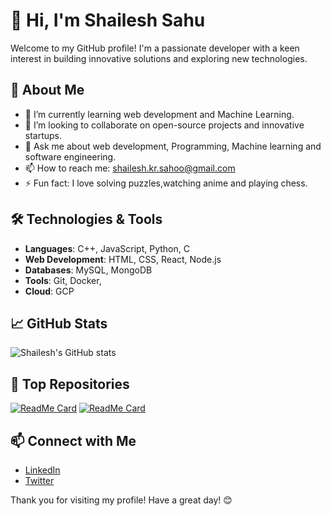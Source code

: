 # 👋 Hi, I'm Shailesh Sahu

Welcome to my GitHub profile! I'm a passionate developer with a keen interest in building innovative solutions and exploring new technologies.

## 🚀 About Me

- 🌱 I’m currently learning web development and Machine Learning.
- 👯 I’m looking to collaborate on open-source projects and innovative startups.
- 💬 Ask me about web development, Programming, Machine learning and software engineering.
- 📫 How to reach me: [shailesh.kr.sahoo@gmail.com](mailto:shailesh.kr.sahoo@gmail.com)
- ⚡ Fun fact: I love solving puzzles,watching anime and playing chess.

## 🛠️ Technologies & Tools

- **Languages**: C++, JavaScript, Python, C
- **Web Development**: HTML, CSS, React, Node.js
- **Databases**: MySQL, MongoDB
- **Tools**: Git, Docker, 
- **Cloud**: GCP

## 📈 GitHub Stats

![Shailesh's GitHub stats](https://github-readme-stats.vercel.app/api?username=shailesh-sahu&show_icons=true&theme=radical)

## 🌟 Top Repositories

[![ReadMe Card](https://github-readme-stats.vercel.app/api/pin/?username=shailesh-sahu&repo=awesome-project)](https://github.com/shailesh-sahu/work)
[![ReadMe Card](https://github-readme-stats.vercel.app/api/pin/?username=shailesh-sahu&repo=another-cool-project)](https://github.com/shailesh-sahu/frontend)

## 📫 Connect with Me

- [LinkedIn](https://www.linkedin.com/in/shailesh-sahu)
- [Twitter](https://twitter.com/Shailesh_sahu)

Thank you for visiting my profile! Have a great day! 😊
